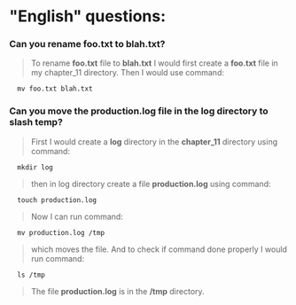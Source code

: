# "English" questions:
### Can you rename foo.txt to blah.txt?
> To rename **foo.txt** file to **blah.txt** I would first create a **foo.txt** file in my chapter_11 directory.
> Then I would use command:

      mv foo.txt blah.txt
      
### Can you move the production.log file in the log directory to slash temp?
> First I would create a **log** directory in the **chapter_11** directory using command:

      mkdir log
      
> then in log directory create a file **production.log** using command:

      touch production.log
      
> Now I can run command:

      mv production.log /tmp
      
> which moves the file. And to check if command done properly I would run command:

      ls /tmp
      
> The file **production.log** is in the **/tmp** directory.
      




